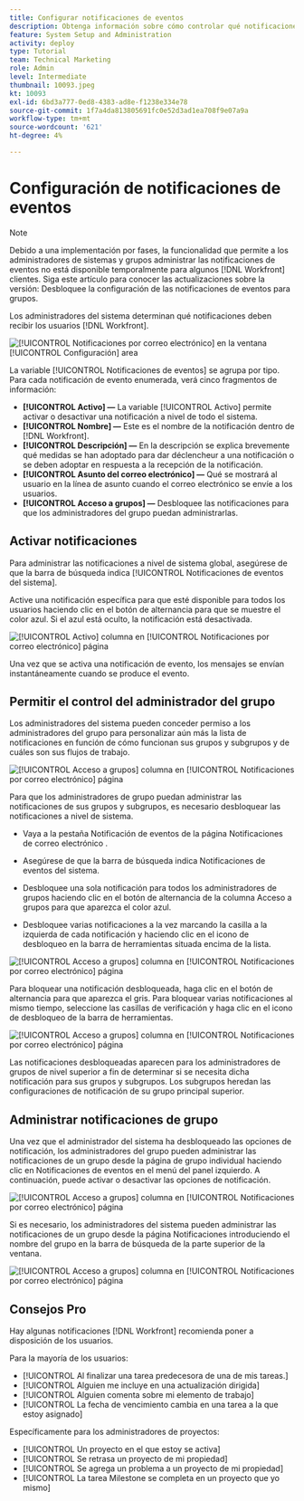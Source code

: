 ```yaml
---
title: Configurar notificaciones de eventos
description: Obtenga información sobre cómo controlar qué notificaciones por correo electrónico y en la aplicación reciben los usuarios mediante la administración de notificaciones de eventos.
feature: System Setup and Administration
activity: deploy
type: Tutorial
team: Technical Marketing
role: Admin
level: Intermediate
thumbnail: 10093.jpeg
kt: 10093
exl-id: 6bd3a777-0ed8-4383-ad8e-f1238e334e78
source-git-commit: 1f7a4da813805691fc0e52d3ad1ea708f9e07a9a
workflow-type: tm+mt
source-wordcount: '621'
ht-degree: 4%

---
```


<!---
this has the same content as the system administrator notification setup and mangement section of the email and inapp notificiations learning path
--->

<!---
add URL link in the note at the top of the LP
--->

# Configuración de notificaciones de eventos

>[!NOTE]
>
>Debido a una implementación por fases, la funcionalidad que permite a los administradores de sistemas y grupos administrar las notificaciones de eventos no está disponible temporalmente para algunos [!DNL Workfront] clientes. Siga este artículo para conocer las actualizaciones sobre la versión: Desbloquee la configuración de las notificaciones de eventos para grupos.

Los administradores del sistema determinan qué notificaciones deben recibir los usuarios [!DNL Workfront].

![[!UICONTROL Notificaciones por correo electrónico] en la ventana [!UICONTROL Configuración] area](assets/admin-fund-notifications-1.png)

La variable [!UICONTROL Notificaciones de eventos] se agrupa por tipo. Para cada notificación de evento enumerada, verá cinco fragmentos de información:

* **[!UICONTROL Activo] —** La variable [!UICONTROL Activo] permite activar o desactivar una notificación a nivel de todo el sistema.
* **[!UICONTROL Nombre] —** Este es el nombre de la notificación dentro de [!DNL Workfront].
* **[!UICONTROL Descripción] —** En la descripción se explica brevemente qué medidas se han adoptado para dar déclencheur a una notificación o se deben adoptar en respuesta a la recepción de la notificación.
* **[!UICONTROL Asunto del correo electrónico] —** Qué se mostrará al usuario en la línea de asunto cuando el correo electrónico se envíe a los usuarios.
* **[!UICONTROL Acceso a grupos] —** Desbloquee las notificaciones para que los administradores del grupo puedan administrarlas.

## Activar notificaciones

Para administrar las notificaciones a nivel de sistema global, asegúrese de que la barra de búsqueda indica [!UICONTROL Notificaciones de eventos del sistema].

Active una notificación específica para que esté disponible para todos los usuarios haciendo clic en el botón de alternancia para que se muestre el color azul. Si el azul está oculto, la notificación está desactivada.

![[!UICONTROL Activo] columna en [!UICONTROL Notificaciones por correo electrónico] página](assets/admin-fund-notifications-2.png)

Una vez que se activa una notificación de evento, los mensajes se envían instantáneamente cuando se produce el evento.

## Permitir el control del administrador del grupo

Los administradores del sistema pueden conceder permiso a los administradores del grupo para personalizar aún más la lista de notificaciones en función de cómo funcionan sus grupos y subgrupos y de cuáles son sus flujos de trabajo.

![[!UICONTROL Acceso a grupos] columna en [!UICONTROL Notificaciones por correo electrónico] página](assets/ganotifications_01.png)

Para que los administradores de grupo puedan administrar las notificaciones de sus grupos y subgrupos, es necesario desbloquear las notificaciones a nivel de sistema.

* Vaya a la pestaña Notificación de eventos de la página Notificaciones de correo electrónico .

* Asegúrese de que la barra de búsqueda indica Notificaciones de eventos del sistema.

* Desbloquee una sola notificación para todos los administradores de grupos haciendo clic en el botón de alternancia de la columna Acceso a grupos para que aparezca el color azul.

* Desbloquee varias notificaciones a la vez marcando la casilla a la izquierda de cada notificación y haciendo clic en el icono de desbloqueo en la barra de herramientas situada encima de la lista.

![[!UICONTROL Acceso a grupos] columna en [!UICONTROL Notificaciones por correo electrónico] página](assets/ganotifications_02.png)

Para bloquear una notificación desbloqueada, haga clic en el botón de alternancia para que aparezca el gris. Para bloquear varias notificaciones al mismo tiempo, seleccione las casillas de verificación y haga clic en el icono de desbloqueo de la barra de herramientas.

![[!UICONTROL Acceso a grupos] columna en [!UICONTROL Notificaciones por correo electrónico] página](assets/ganotifications_03.png)

Las notificaciones desbloqueadas aparecen para los administradores de grupos de nivel superior a fin de determinar si se necesita dicha notificación para sus grupos y subgrupos. Los subgrupos heredan las configuraciones de notificación de su grupo principal superior. ﻿


## Administrar notificaciones de grupo

Una vez que el administrador del sistema ha desbloqueado las opciones de notificación, los administradores del grupo pueden administrar las notificaciones de un grupo desde la página de grupo individual haciendo clic en Notificaciones de eventos en el menú del panel izquierdo. A continuación, puede activar o desactivar las opciones de notificación.

![[!UICONTROL Acceso a grupos] columna en [!UICONTROL Notificaciones por correo electrónico] página](assets/managegroupnotifications_01.png)

Si es necesario, los administradores del sistema pueden administrar las notificaciones de un grupo desde la página Notificaciones introduciendo el nombre del grupo en la barra de búsqueda de la parte superior de la ventana.

![[!UICONTROL Acceso a grupos] columna en [!UICONTROL Notificaciones por correo electrónico] página](assets/managegroupnotifications_02.png)

## Consejos Pro

Hay algunas notificaciones [!DNL Workfront] recomienda poner a disposición de los usuarios.

Para la mayoría de los usuarios:

* [!UICONTROL Al finalizar una tarea predecesora de una de mis tareas.]
* [!UICONTROL Alguien me incluye en una actualización dirigida]
* [!UICONTROL Alguien comenta sobre mi elemento de trabajo]
* [!UICONTROL La fecha de vencimiento cambia en una tarea a la que estoy asignado]


Específicamente para los administradores de proyectos:

* [!UICONTROL Un proyecto en el que estoy se activa]
* [!UICONTROL Se retrasa un proyecto de mi propiedad]
* [!UICONTROL Se agrega un problema a un proyecto de mi propiedad]
* [!UICONTROL La tarea Milestone se completa en un proyecto que yo mismo]

<!---
learn more URLs
--->

